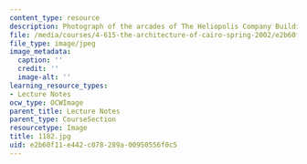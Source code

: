 ```yaml
---
content_type: resource
description: Photograph of the arcades of The Heliopolis Company Buildings.
file: /media/courses/4-615-the-architecture-of-cairo-spring-2002/e2b60f11e442c078289a00950556f0c5_1182.jpg
file_type: image/jpeg
image_metadata:
  caption: ''
  credit: ''
  image-alt: ''
learning_resource_types:
- Lecture Notes
ocw_type: OCWImage
parent_title: Lecture Notes
parent_type: CourseSection
resourcetype: Image
title: 1182.jpg
uid: e2b60f11-e442-c078-289a-00950556f0c5
---
```

